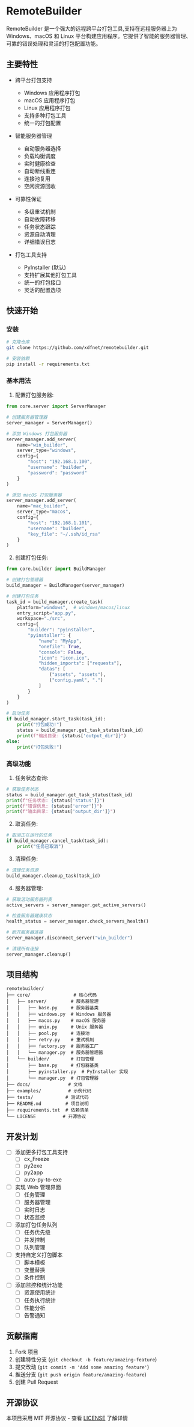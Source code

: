 # RemoteBuilder

RemoteBuilder 是一个强大的远程跨平台打包工具,支持在远程服务器上为 Windows、macOS 和 Linux 平台构建应用程序。它提供了智能的服务器管理、可靠的错误处理和灵活的打包配置功能。

## 主要特性

- 跨平台打包支持
  - Windows 应用程序打包
  - macOS 应用程序打包
  - Linux 应用程序打包
  - 支持多种打包工具
  - 统一的打包配置

- 智能服务器管理
  - 自动服务器选择
  - 负载均衡调度
  - 实时健康检查
  - 自动断线重连
  - 连接池复用
  - 空闲资源回收

- 可靠性保证
  - 多级重试机制
  - 自动故障转移
  - 任务状态跟踪
  - 资源自动清理
  - 详细错误日志

- 打包工具支持
  - PyInstaller (默认)
  - 支持扩展其他打包工具
  - 统一的打包接口
  - 灵活的配置选项

## 快速开始

### 安装

```bash
# 克隆仓库
git clone https://github.com/xdfnet/remotebuilder.git

# 安装依赖
pip install -r requirements.txt
```

### 基本用法

1. 配置打包服务器:

```python
from core.server import ServerManager

# 创建服务器管理器
server_manager = ServerManager()

# 添加 Windows 打包服务器
server_manager.add_server(
    name="win_builder",
    server_type="windows",
    config={
        "host": "192.168.1.100",
        "username": "builder",
        "password": "password"
    }
)

# 添加 macOS 打包服务器
server_manager.add_server(
    name="mac_builder",
    server_type="macos",
    config={
        "host": "192.168.1.101",
        "username": "builder",
        "key_file": "~/.ssh/id_rsa"
    }
)
```

2. 创建打包任务:

```python
from core.builder import BuildManager

# 创建打包管理器
build_manager = BuildManager(server_manager)

# 创建打包任务
task_id = build_manager.create_task(
    platform="windows",  # windows/macos/linux
    entry_script="app.py",
    workspace="./src",
    config={
        "builder": "pyinstaller",
        "pyinstaller": {
            "name": "MyApp",
            "onefile": True,
            "console": False,
            "icon": "icon.ico",
            "hidden_imports": ["requests"],
            "datas": [
                ("assets", "assets"),
                ("config.yaml", ".")
            ]
        }
    }
)

# 启动任务
if build_manager.start_task(task_id):
    print("打包成功!")
    status = build_manager.get_task_status(task_id)
    print(f"输出目录: {status['output_dir']}")
else:
    print("打包失败!")
```

### 高级功能

1. 任务状态查询:

```python
# 获取任务状态
status = build_manager.get_task_status(task_id)
print(f"任务状态: {status['status']}")
print(f"错误信息: {status['error']}")
print(f"输出目录: {status['output_dir']}")
```

2. 取消任务:

```python
# 取消正在运行的任务
if build_manager.cancel_task(task_id):
    print("任务已取消")
```

3. 清理任务:

```python
# 清理任务资源
build_manager.cleanup_task(task_id)
```

4. 服务器管理:

```python
# 获取活动服务器列表
active_servers = server_manager.get_active_servers()

# 检查服务器健康状态
health_status = server_manager.check_servers_health()

# 断开服务器连接
server_manager.disconnect_server("win_builder")

# 清理所有连接
server_manager.cleanup()
```

## 项目结构

```
remotebuilder/
├── core/                # 核心代码
│   ├── server/         # 服务器管理
│   │   ├── base.py     # 服务器基类
│   │   ├── windows.py  # Windows 服务器
│   │   ├── macos.py    # macOS 服务器
│   │   ├── unix.py     # Unix 服务器
│   │   ├── pool.py     # 连接池
│   │   ├── retry.py    # 重试机制
│   │   ├── factory.py  # 服务器工厂
│   │   └── manager.py  # 服务器管理器
│   └── builder/        # 打包管理
│       ├── base.py     # 打包器基类
│       ├── pyinstaller.py  # PyInstaller 实现
│       └── manager.py  # 打包管理器
├── docs/              # 文档
├── examples/          # 示例代码
├── tests/            # 测试代码
├── README.md         # 项目说明
├── requirements.txt  # 依赖清单
└── LICENSE          # 开源协议
```

## 开发计划

- [ ] 添加更多打包工具支持
  - [ ] cx_Freeze
  - [ ] py2exe
  - [ ] py2app
  - [ ] auto-py-to-exe
  
- [ ] 实现 Web 管理界面
  - [ ] 任务管理
  - [ ] 服务器管理
  - [ ] 实时日志
  - [ ] 状态监控
  
- [ ] 添加打包任务队列
  - [ ] 任务优先级
  - [ ] 并发控制
  - [ ] 队列管理
  
- [ ] 支持自定义打包脚本
  - [ ] 脚本模板
  - [ ] 变量替换
  - [ ] 条件控制
  
- [ ] 添加监控和统计功能
  - [ ] 资源使用统计
  - [ ] 任务执行统计
  - [ ] 性能分析
  - [ ] 告警通知

## 贡献指南

1. Fork 项目
2. 创建特性分支 (`git checkout -b feature/amazing-feature`)
3. 提交改动 (`git commit -m 'Add some amazing feature'`)
4. 推送分支 (`git push origin feature/amazing-feature`)
5. 创建 Pull Request

## 开源协议

本项目采用 MIT 开源协议 - 查看 [LICENSE](LICENSE) 了解详情
